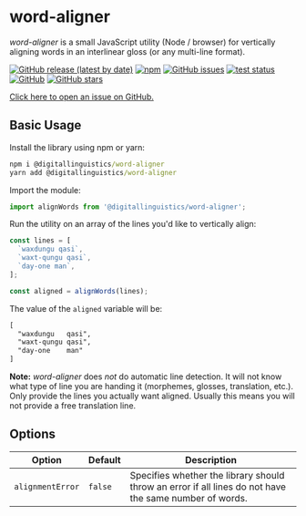 # word-aligner

_word-aligner_ is a small JavaScript utility (Node / browser) for vertically aligning words in an interlinear gloss (or any multi-line format).

[![GitHub release (latest by date)](https://img.shields.io/github/v/release/digitallinguistics/word-aligner)][releases]
[![npm](https://img.shields.io/npm/dt/@digitallinguistics/word-aligner)][npm]
[![GitHub issues](https://img.shields.io/github/issues/digitallinguistics/word-aligner)][issues]
[![test status](https://github.com/digitallinguistics/word-aligner/workflows/test/badge.svg)][actions]
[![GitHub](https://img.shields.io/github/license/digitallinguistics/word-aligner)][license]
[![GitHub stars](https://img.shields.io/github/stars/digitallinguistics/word-aligner?style=social)][GitHub]

[Click here to open an issue on GitHub.][new-issue]

## Basic Usage

Install the library using npm or yarn:

```cmd
npm i @digitallinguistics/word-aligner
yarn add @digitallinguistics/word-aligner
```

Import the module:

```js
import alignWords from '@digitallinguistics/word-aligner';
```

Run the utility on an array of the lines you'd like to vertically align:

```js
const lines = [
  `waxdungu qasi`,
  `waxt-qungu qasi`,
  `day-one man`,
];

const aligned = alignWords(lines);
```

The value of the `aligned` variable will be:

```txt
[
  "waxdungu   qasi",
  "waxt-qungu qasi",
  "day-one    man"
]
```

**Note:** _word-aligner_ does _not_ do automatic line detection. It will not know what type of line you are handing it (morphemes, glosses, translation, etc.). Only provide the lines you actually want aligned. Usually this means you will not provide a free translation line.

## Options

Option           | Default | Description
-----------------|---------|-------------------------------------------------------------------------------------------------------
`alignmentError` | `false` | Specifies whether the library should throw an error if all lines do not have the same number of words.

[actions]:   https://github.com/digitallinguistics/word-aligner/actions?query=workflow%3Atest
[GitHub]:    https://github.com/digitallinguistics/word-aligner
[issues]:    https://github.com/digitallinguistics/word-aligner/issues
[license]:   https://github.com/digitallinguistics/word-aligner/blob/master/LICENSE
[new-issue]: https://github.com/digitallinguistics/word-aligner/issues/new
[npm]:       https://www.npmjs.com/package/@digitallinguistics/word-aligner
[releases]:  https://github.com/digitallinguistics/word-aligner/releases
